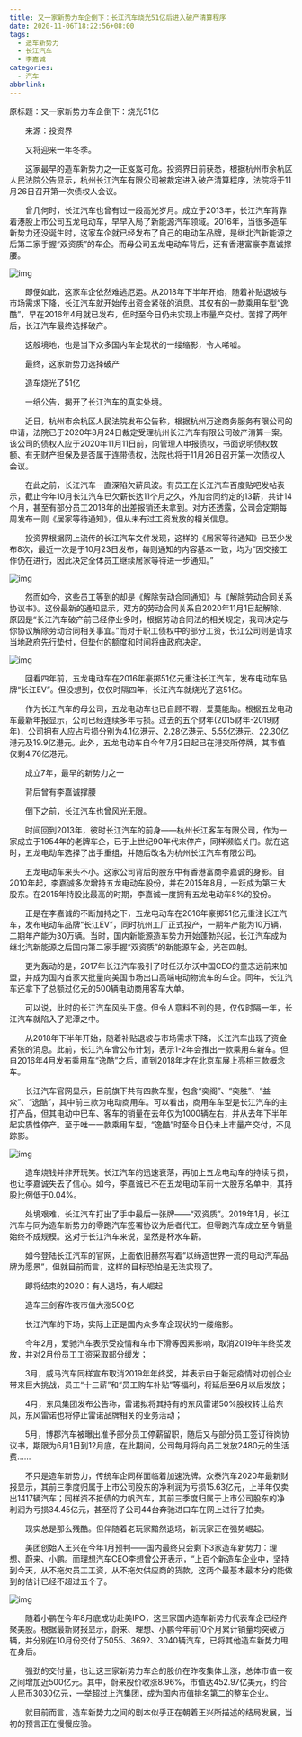 ```yaml
---
title: 又一家新势力车企倒下：长江汽车烧光51亿后进入破产清算程序
date: 2020-11-06T18:22:56+08:00
tags:
  - 造车新势力
  - 长江汽车
  - 李嘉诚
categories:
  - 汽车
abbrlink:
---
```


原标题：又一家新势力车企倒下：烧光51亿　　

　　来源：投资界　　

　　又将迎来一年冬季。

　　这家最早的造车新势力之一正岌岌可危。投资界日前获悉，根据杭州市余杭区人民法院公告显示，杭州长江汽车有限公司被裁定进入破产清算程序，法院将于11月26日召开第一次债权人会议。

　　曾几何时，长江汽车也曾有过一段高光岁月。成立于2013年，长江汽车背靠着港股上市公司五龙电动车，早早入局了新能源汽车领域。2016年，当很多造车新势力还没诞生时，这家车企就已经发布了自己的电动车品牌，是继北汽新能源之后第二家手握“双资质”的车企。而母公司五龙电动车背后，还有香港富豪李嘉诚撑腰。

![img](https://cdn.jsdelivr.net/gh/yakeing/Documentation@main/Hexo/images/45d0-kcieyvz9910674.png)

　　即便如此，这家车企依然难逃厄运。从2018年下半年开始，随着补贴退坡与市场需求下降，长江汽车就开始传出资金紧张的消息。其仅有的一款乘用车型“逸酷”，早在2016年4月就已发布，但时至今日仍未实现上市量产交付。苦撑了两年后，长江汽车最终选择破产。

　　这般境地，也是当下众多国内车企现状的一缕缩影，令人唏嘘。

　　最终，这家新势力选择破产

　　造车烧光了51亿

　　一纸公告，揭开了长江汽车的真实处境。

　　近日，杭州市余杭区人民法院发布公告称，根据杭州万途商务服务有限公司的申请，法院已于2020年8月24日裁定受理杭州长江汽车有限公司破产清算一案。该公司的债权人应于2020年11月11日前，向管理人申报债权，书面说明债权数额、有无财产担保及是否属于连带债权，法院也将于11月26日召开第一次债权人会议。

　　在此之前，长江汽车一直深陷欠薪风波。有员工在长江汽车百度贴吧发帖表示，截止今年10月长江汽车已欠薪长达11个月之久，外加合同约定的13薪，共计14个月，甚至有部分员工2018年的出差报销还未拿到。对方还透露，公司会定期每周发布一则《居家等待通知》，但从未有过工资发放的相关信息。

　　投资界根据网上流传的长江汽车文件发现，这样的《居家等待通知》已至少发布8次，最近一次是于10月23日发布，每则通知的内容基本一致，均为“因交接工作仍在进行，因此决定全体员工继续居家等待进一步通知。”

![img](https://cdn.jsdelivr.net/gh/yakeing/Documentation@main/Hexo/images/07c4-kcieyvz9910714.png)

　　然而如今，这些员工等到的却是《解除劳动合同通知》与《解除劳动合同关系协议书》。这份最新的通知显示，双方的劳动合同关系自2020年11月1日起解除，原因是“长江汽车破产前已经停业多时，根据劳动合同法的相关规定，我司决定与你协议解除劳动合同相关事宜。”而对于职工债权中的部分工资，长江公司则是请求当地政府先行垫付，但垫付的额度和时间将由政府决定。

![img](https://cdn.jsdelivr.net/gh/yakeing/Documentation@main/Hexo/images/b3c0-kcieyvz9910771.png)

　　回看四年前，五龙电动车在2016年豪掷51亿元重注长江汽车，发布电动车品牌“长江EV”。但没想到，仅仅时隔四年，长江汽车就烧光了这51亿。

　　作为长江汽车的母公司，五龙电动车也已自顾不暇，爱莫能助。根据五龙电动车最新年报显示，公司已经连续多年亏损。过去的五个财年(2015财年-2019财年)，公司拥有人应占亏损分别为4.1亿港元、2.28亿港元、5.55亿港元、22.30亿港元及19.9亿港元。此外，五龙电动车自今年7月2日起已在港交所停牌，其市值仅剩4.76亿港元。

　　成立7年，最早的新势力之一

　　背后曾有李嘉诚撑腰

　　倒下之前，长江汽车也曾风光无限。

　　时间回到2013年，彼时长江汽车的前身——杭州长江客车有限公司，作为一家成立于1954年的老牌车企，已于上世纪90年代末停产，同样濒临关门。就在这时，五龙电动车选择了出手重组，并随后改名为杭州长江汽车有限公司。

　　五龙电动车来头不小。这家公司背后的股东中有香港富商李嘉诚的身影。自2010年起，李嘉诚多次增持五龙电动车股份，并在2015年8月，一跃成为第三大股东。在2015年持股比最高的时期，李嘉诚一度拥有五龙电动车8%的股份。

　　正是在李嘉诚的不断加持之下，五龙电动车在2016年豪掷51亿元重注长江汽车，发布电动车品牌“长江EV”，同时杭州工厂正式投产，一期年产能为10万辆，二期年产能为30万辆。当时，国内新能源造车势力开始蓬勃兴起，长江汽车成为继北汽新能源之后国内第二家手握“双资质”的新能源车企，光芒四射。

　　更为轰动的是，2017年长江汽车吸引了时任沃尔沃中国CEO的童志远前来加盟，并成为国内首家大批量向美国市场出口高端电动物流车的车企。同年，长江汽车还拿下了总额过亿元的500辆电动商用客车大单。

　　可以说，此时的长江汽车风头正盛。但令人意料不到的是，仅仅时隔一年，长江汽车就陷入了泥潭之中。

　　从2018年下半年开始，随着补贴退坡与市场需求下降，长江汽车出现了资金紧张的消息。此前，长江汽车曾公布计划，表示1-2年会推出一款乘用车新车。但自2016年4月发布乘用车“逸酷”之后，直到2018年才在北京车展上亮相三款概念车。

　　长江汽车官网显示，目前旗下共有四款车型，包含“奕阁”、“奕胜”、“益众”、“逸酷”，其中前三款为电动商用车。可以看出，商用车车型是长江汽车的主打产品，但其电动中巴车、客车的销量在去年仅为1000辆左右，并从去年下半年起实质性停产。至于唯一一款乘用车型，“逸酷”时至今日仍未上市量产交付，不见踪影。

![img](https://cdn.jsdelivr.net/gh/yakeing/Documentation@main/Hexo/images/a6a7-kcieyvz9910866.png)

　　造车烧钱并非开玩笑。长江汽车的迅速衰落，再加上五龙电动车的持续亏损，也让李嘉诚失去了信心。如今，李嘉诚已不在五龙电动车前十大股东名单中，其持股比例低于0.04%。

　　处境艰难，长江汽车打出了手中最后一张牌——“双资质”。2019年1月，长江汽车与同为造车新势力的零跑汽车签署协议为后者代工。但零跑汽车成立至今销量始终不成规模。这对于长江汽车来说，显然是杯水车薪。

　　如今登陆长江汽车的官网，上面依旧赫然写着“以缔造世界一流的电动汽车品牌为愿景”，但就目前而言，这样的目标恐怕是无法实现了。

　　即将结束的2020：有人退场，有人崛起

　　造车三剑客昨夜市值大涨500亿

　　长江汽车的下场，实际上正是国内众多车企现状的一缕缩影。

　　今年2月，爱驰汽车表示受疫情和车市下滑等因素影响，取消2019年年终奖发放，并对2月份员工工资采取部分缓发；

　　3月，威马汽车同样宣布取消2019年年终奖，并表示由于新冠疫情对初创企业带来巨大挑战，员工“十三薪”和“员工购车补贴”等福利，将延后至6月以后发放；

　　4月，东风集团发布公告称，雷诺拟将其持有的东风雷诺50%股权转让给东风，东风雷诺也将停止雷诺品牌相关的业务活动；

　　5月，博郡汽车被曝出准予部分员工停薪留职，随后又与部分员工签订待岗协议书，期限为6月1日到12月底，在此期间，公司每月将向员工发放2480元的生活费……

　　不只是造车新势力，传统车企同样面临着加速洗牌。众泰汽车2020年最新财报显示，其前三季度归属于上市公司股东的净利润为亏损15.63亿元，上半年仅卖出1417辆汽车；同样资不抵债的力帆汽车，其前三季度归属于上市公司股东的净利润为亏损34.45亿元，甚至将子公司44台奔驰进口车在网上进行了拍卖。

　　现实总是那么残酷。但伴随着老玩家黯然退场，新玩家正在强势崛起。

　　美团创始人王兴在今年1月预判——国内最终只会剩下3家造车新势力：理想、蔚来、小鹏。而理想汽车CEO李想曾公开表示，“上百个新造车企业中，坚持到今天，从不拖欠员工工资，从不拖欠供应商的货款，这两个最基本最本分的能做到的估计已经不超过五个了。

![img](https://cdn.jsdelivr.net/gh/yakeing/Documentation@main/Hexo/images/a124-kcieyvz9910948.png)

　　随着小鹏在今年8月底成功赴美IPO，这三家国内造车新势力代表车企已经齐聚美股。根据最新财报显示，蔚来、理想、小鹏今年前10个月累计销量均突破万辆，并分别在10月份交付了5055、3692、3040辆汽车，已将其他造车新势力甩在身后。

　　强劲的交付量，也让这三家新势力车企的股价在昨夜集体上涨，总体市值一夜之间增加近500亿元。其中，蔚来股价收涨8.96%，市值达452.97亿美元，约合人民币3030亿元，一举超过上汽集团，成为国内市值排名第二的整车企业。

　　就目前而言，造车新势力之间的剧本似乎正在朝着王兴所描述的结局发展，当初的预言正在慢慢应验。